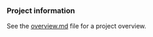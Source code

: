 ### Project information

See the [overview.md](.clinerules/overview.md) file for a project overview.